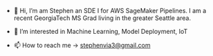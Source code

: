 - 👋 Hi, I’m am Stephen an SDE I for AWS SageMaker Pipelines. I am a recent GeorgiaTech MS Grad living in the greater Seattle area.

- 👀 I’m interested in Machine Learning, Model Deployment, IoT

- 📫 How to reach me -> stephenvia3@gmail.com

<!---
svia3/svia3 is a ✨ special ✨ repository because its `README.md` (this file) appears on your GitHub profile.
You can click the Preview link to take a look at your changes.
--->
